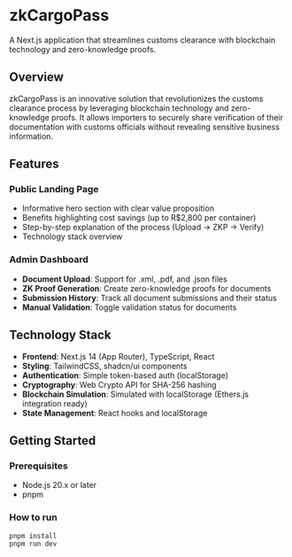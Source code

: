 # zkCargoPass

A Next.js application that streamlines customs clearance with blockchain technology and zero-knowledge proofs.

## Overview

zkCargoPass is an innovative solution that revolutionizes the customs clearance process by leveraging blockchain technology and zero-knowledge proofs. It allows importers to securely share verification of their documentation with customs officials without revealing sensitive business information.

## Features

### Public Landing Page
- Informative hero section with clear value proposition
- Benefits highlighting cost savings (up to R$2,800 per container)
- Step-by-step explanation of the process (Upload → ZKP → Verify)
- Technology stack overview

### Admin Dashboard
- **Document Upload**: Support for .xml, .pdf, and .json files
- **ZK Proof Generation**: Create zero-knowledge proofs for documents
- **Submission History**: Track all document submissions and their status
- **Manual Validation**: Toggle validation status for documents

## Technology Stack

- **Frontend**: Next.js 14 (App Router), TypeScript, React
- **Styling**: TailwindCSS, shadcn/ui components
- **Authentication**: Simple token-based auth (localStorage)
- **Cryptography**: Web Crypto API for SHA-256 hashing
- **Blockchain Simulation**: Simulated with localStorage (Ethers.js integration ready)
- **State Management**: React hooks and localStorage

## Getting Started

### Prerequisites

- Node.js 20.x or later
- pnpm

### How to run

```bash
pnpm install
pnpm run dev
```